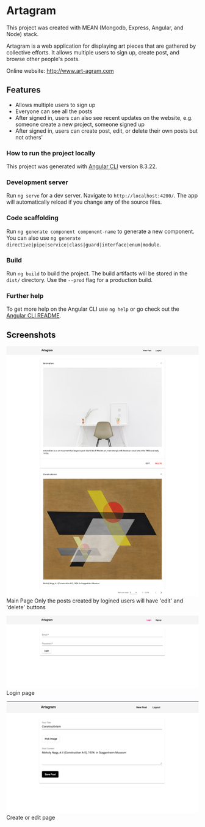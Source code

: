 # Artagram

This project was created with MEAN (Mongodb, Express, Angular, and Node) stack.

Artagram is a web application for displaying art pieces that are gathered by collective efforts. It allows multiple users to sign up, create post, and browse other people's posts.

Online website: http://www.art-agram.com

## Features
- Allows multiple users to sign up
- Everyone can see all the posts
- After signed in, users can also see recent updates on the website, e.g. someone create a new project, someone signed up
- After signed in, users can create post, edit, or delete their own posts but not others'

### How to run the project locally

This project was generated with [Angular CLI](https://github.com/angular/angular-cli) version 8.3.22.

### Development server

Run `ng serve` for a dev server. Navigate to `http://localhost:4200/`. The app will automatically reload if you change any of the source files.

### Code scaffolding

Run `ng generate component component-name` to generate a new component. You can also use `ng generate directive|pipe|service|class|guard|interface|enum|module`.

### Build

Run `ng build` to build the project. The build artifacts will be stored in the `dist/` directory. Use the `--prod` flag for a production build.

### Further help

To get more help on the Angular CLI use `ng help` or go check out the [Angular CLI README](https://github.com/angular/angular-cli/blob/master/README.md).

## Screenshots
![main page](public/artagram_main.png)
Main Page
Only the posts created by logined users will have 'edit' and 'delete' buttons

![login](public/artagram_login.png)
Login page

![create post](public/artagram_create.png)
Create or edit page
